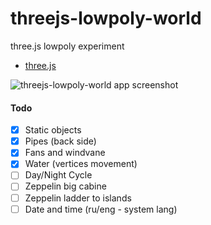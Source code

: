 # threejs-lowpoly-world
three.js lowpoly experiment


* [three.js](https://threejs.org/)


![threejs-lowpoly-world app screenshot](https://image.ibb.co/eoziQb/threejs_lowpoly_world.jpg)


#### Todo
- [x] Static objects
- [x] Pipes (back side)
- [x] Fans and windvane
- [x] Water (vertices movement)
- [ ] Day/Night Cycle
- [ ] Zeppelin big cabine
- [ ] Zeppelin ladder to islands
- [ ] Date and time (ru/eng - system lang)